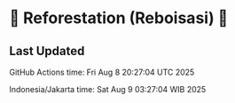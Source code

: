 
# 🌳 Reforestation (Reboisasi) 🌲

## Last Updated

GitHub Actions time: Fri Aug  8 20:27:04 UTC 2025

Indonesia/Jakarta time: Sat Aug  9 03:27:04 WIB 2025
